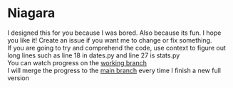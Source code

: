 # Niagara

I designed this for you because I was bored. Also because its fun. I hope you like it! Create an issue if you want me to change or fix something.  
If you are going to try and comprehend the code, use context to figure out long lines such as line 18 in dates.py and line 27 is stats.py  
You can watch progress on the [working branch](https://github.com/Nater0214/Niagara/tree/working)  
I will merge the progress to the [main branch](https://github.com/Nater0214/Niagara/tree/main) every time I finish a new full version